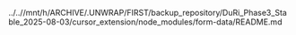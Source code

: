 ../..//mnt/h/ARCHIVE/.UNWRAP/FIRST/backup_repository/DuRi_Phase3_Stable_2025-08-03/cursor_extension/node_modules/form-data/README.md
